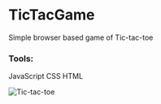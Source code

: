 # TicTacGame
Simple browser based game of Tic-tac-toe

### Tools:
JavaScript
CSS
HTML

![Tic-tac-toe](https://user-images.githubusercontent.com/76651648/184250192-e08aa77b-3500-40ef-8cfd-b79c7bb9fae4.png)
